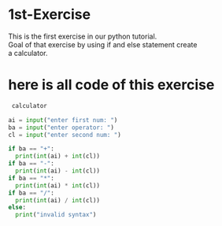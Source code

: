 # 1st-Exercise

This is the first exercise in our python tutorial.\
Goal of that exercise by using if and else statement create \
a calculator.

# here is all code of this exercise

```python
 calculator

ai = input("enter first num: ")
ba = input("enter operator: ")
cl = input("enter second num: ")

if ba == "+":
  print(int(ai) + int(cl))
if ba == "-":
  print(int(ai) - int(cl))
if ba == "*":
  print(int(ai) * int(cl))
if ba == "/":
  print(int(ai) / int(cl))
else:
  print("invalid syntax")
  ```
